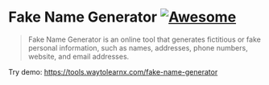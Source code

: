 # Fake Name Generator [![Awesome](https://cdn.rawgit.com/sindresorhus/awesome/d7305f38d29fed78fa85652e3a63e154dd8e8829/media/badge.svg)](https://github.com/sindresorhus/awesome)

>Fake Name Generator is an online tool that generates fictitious or fake personal information, such as names, addresses, phone numbers, website, and email addresses.

Try demo: https://tools.waytolearnx.com/fake-name-generator
